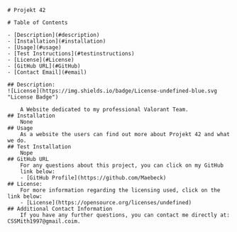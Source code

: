 
    # Projekt 42

    # Table of Contents

    - [Description](#description)
    - [Installation](#installation)
    - [Usage](#usage)
    - [Test Instructions](#testinstructions)
    - [License](#License)
    - [GitHub URL](#GitHub)
    - [Contact Email](#email)
    
    ## Description:
    ![License](https://img.shields.io/badge/License-undefined-blue.svg "License Badge")

        A Website dedicated to my professional Valorant Team.
    ## Installation
        None
    ## Usage
        As a website the users can find out more about Projekt 42 and what we do.
    ## Test Installation
        Nope
    ## GitHub URL
        For any questions about this project, you can click on my GitHub
        link below:
        - [GitHub Profile](https://github.com/Maebeck)
    ## License:
        For more information regarding the licensing used, click on the link below:
        - [License](https://opensource.org/licenses/undefined)   
    ## Additional Contact Information
        If you have any further questions, you can contact me directly at: CSSMith1997@gmail.coim.
